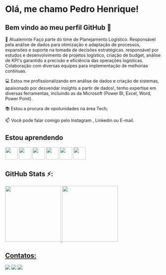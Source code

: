 # Olá, me chamo Pedro Henrique! 
## Bem vindo ao meu perfil GitHub 👋

🔭 Atualemnte Faço parte do time de Planejamento Logístico. Responsável pela análise de dados para otimização e adaptação de processos, expansões e suporte na tomada de decisões estratégicas. responsável por estudos e desenvolvimento de projetos logístico, criação de budget, análise de KPI's garantido a precisão e eficiência das operações logísticas. Colaboração com diversas equipes para implementação de melhorias contínuas.

💻 Estou me profissionalizando em análise de dados e criação de sistemas, apaixonado por desvendar insights a partir de dados!, tenho expertise em diversas ferramentas, incluindo as da Microsoft (Power BI, Excel, Word, Power Point).

📚 Estou a procura de opotunidades na área Tech;

📫 Você pode falar comigo pelo Instagram , Linkedin ou E-mail.

## Estou aprendendo 

<img loading="lazy" src="https://cdn.jsdelivr.net/gh/devicons/devicon@latest/icons/git/git-original-wordmark.svg" width="40" height="40"/> <img loading="lazy" src="https://cdn.jsdelivr.net/gh/devicons/devicon@latest/icons/html5/html5-original-wordmark.svg" width="40" height="40"/> <img loading="lazy" src="https://cdn.jsdelivr.net/gh/devicons/devicon@latest/icons/css3/css3-original-wordmark.svg" width="40" height="40"/> <img loading="lazy" src="https://cdn.jsdelivr.net/gh/devicons/devicon@latest/icons/javascript/javascript-original.svg" width="40" height="40"/> <img loading="lazy" src="https://cdn.jsdelivr.net/gh/devicons/devicon@latest/icons/python/python-original-wordmark.svg" width="40" height="40"/> <img loading="lazy" src="https://cdn.jsdelivr.net/gh/devicons/devicon@latest/icons/azuresqldatabase/azuresqldatabase-original.svg" width="40" height="40"/> 

## GitHub Stats ⚡:

<div>
<a href="https://github.com/seu-usuário-aqui">
<img loading="lazy" height="180em" src="https://github-readme-stats.vercel.app/api/top-langs/?username=PedroChavesA&layout=compact&langs_count=7&theme=dracula"/>
<img loading="lazy" height="180em" src="https://github-readme-stats.vercel.app/api?username=PedroChavesA&show_icons=true&theme=dracula&include_all_commits=true&count_private=true"/>
</div>

## Contatos:

<div>
<a href="https://www.linkedin.com/in/pedro-henrique-c-b7680b14b" target="_blank"><img loading="lazy" src="https://img.shields.io/badge/-LinkedIn-%230077B5?style=for-the-badge&logo=linkedin&logoColor=white" target="_blank"></a>   
<a href="https://instagram.com/pedrochaves.dev" target="_blank"><img loading="lazy" src="https://img.shields.io/badge/-Instagram-%23E4405F?style=for-the-badge&logo=instagram&logoColor=white" target="_blank"></a>
<a href = "mailto:pedrohenriquechavesaraujo@hotmail.com"><img loading="lazy" src="https://img.shields.io/badge/Gmail-D14836?style=for-the-badge&logo=gmail&logoColor=white" target="_blank"></a>
</div>

